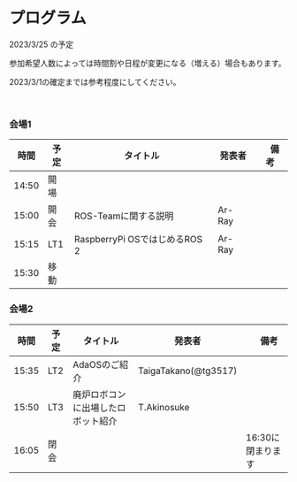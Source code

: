 # プログラム

2023/3/25 の予定

参加希望人数によっては時間割や日程が変更になる（増える）場合もあります。

2023/3/1の確定までは参考程度にしてください。

<br>

### 会場1

| 時間 | 予定 | タイトル | 発表者 |　備考 |
| --- | --- | --- | --- | --- |
| 14:50 | 開場 | | | |
| 15:00 | 開会 |  ROS-Teamに関する説明 | Ar-Ray | |
| 15:15 | LT1 | RaspberryPi OSではじめるROS 2 | Ar-Ray | |
| 15:30 | 移動 | | |

### 会場2

| 時間 | 予定 | タイトル | 発表者 |　備考 |
| --- | --- | --- | --- | --- |
| 15:35 | LT2 | AdaOSのご紹介 | TaigaTakano(@tg3517) | |
| 15:50 | LT3 | 廃炉ロボコンに出場したロボット紹介 | T.Akinosuke | |
| 16:05 | 閉会 | | | 16:30に閉まります |

<br>

